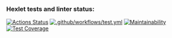 ### Hexlet tests and linter status:
[![Actions Status](https://github.com/YanaLysukha/frontend-project-46/workflows/hexlet-check/badge.svg)](https://github.com/YanaLysukha/frontend-project-46/actions) [![.github/workflows/test.yml](https://github.com/YanaLysukha/frontend-project-46/actions/workflows/test.yml/badge.svg)](https://github.com/YanaLysukha/frontend-project-46/actions/workflows/test.yml) [![Maintainability](https://api.codeclimate.com/v1/badges/c5a4e6042e0e8a2b82de/maintainability)](https://codeclimate.com/github/YanaLysukha/frontend-project-46/maintainability) [![Test Coverage](https://api.codeclimate.com/v1/badges/c5a4e6042e0e8a2b82de/test_coverage)](https://codeclimate.com/github/YanaLysukha/frontend-project-46/test_coverage)